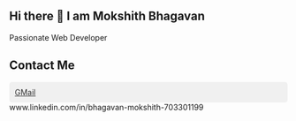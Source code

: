 ## Hi there 👋 I am Mokshith Bhagavan
Passionate Web Developer

## Contact Me
<div style="background-color: #f0f0f0; padding: 10px; border-radius: 5px;">
  <a href="https://mokshithabhi123@gmail.com" style="color: #333;">GMail</a>
</div>
www.linkedin.com/in/bhagavan-mokshith-703301199

<!--
**Mokshithabhi/Mokshithabhi** is a ✨ _special_ ✨ repository because its `README.md` (this file) appears on your GitHub profile.

Here are some ideas to get you started:

- 🔭 I’m currently working on ...
- 🌱 I’m currently learning ...
- 👯 I’m looking to collaborate on ...
- 🤔 I’m looking for help with ...
- 💬 Ask me about ...
- 📫 mokshithabhi123@gmail.com...
- 😄 Pronouns: ...
- ⚡ Fun fact: ...
-->
